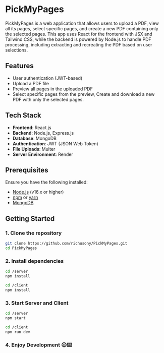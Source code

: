 # PickMyPages
PickMyPages is a web application that allows users to upload a PDF, view all its pages, select specific pages, and create a new PDF containing only the selected pages. This app uses React for the frontend with JSX and Tailwind CSS, while the backend is powered by Node.js to handle PDF processing, including extracting and recreating the PDF based on user selections.


## Features
- User authentication (JWT-based)
- Upload a PDF file
- Preview all pages in the uploaded PDF
- Select specific pages from the preview, Create and download a new PDF with only the selected pages.

## Tech Stack
- **Frontend**: React.js
- **Backend**: Node.js, Express.js
- **Database**: MongoDB
- **Authentication**: JWT (JSON Web Token)
- **File Uploads**: Multer
- **Server Environment**: Render

## Prerequisites

Ensure you have the following installed:
- [Node.js](https://nodejs.org/) (v16.x or higher)
- [npm](https://www.npmjs.com/) or [yarn](https://yarnpkg.com/)
- [MongoDB](https://www.mongodb.com/)

## Getting Started

### 1. Clone the repository

```bash
git clone https://github.com/richusony/PickMyPages.git
cd PickMyPages
```
### 2. Install dependencies

```bash
cd /server
npm install

cd /client
npm install
```

### 3. Start Server and Client

```bash
cd /server
npm start

cd /client
npm run dev
```

### 4. Enjoy Development 😌⌨️